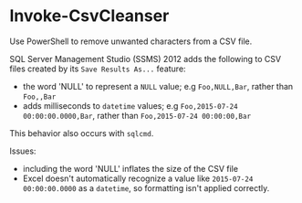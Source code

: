 # Invoke-CsvCleanser
Use PowerShell to remove unwanted characters from a CSV file.

SQL Server Management Studio (SSMS) 2012 adds the following to CSV files created by its `Save Results As...` feature:

- the word 'NULL' to represent a `NULL` value; e.g `Foo,NULL,Bar`, rather than `Foo,,Bar`
- adds milliseconds to `datetime` values; e.g `Foo,2015-07-24 00:00:00.0000,Bar`, rather than `Foo,2015-07-24 00:00:00,Bar`

This behavior also occurs with `sqlcmd`.

Issues:

- including the word 'NULL' inflates the size of the CSV file
- Excel doesn't automatically recognize a value like `2015-07-24 00:00:00.0000` as a `datetime`, so formatting isn't applied correctly.
